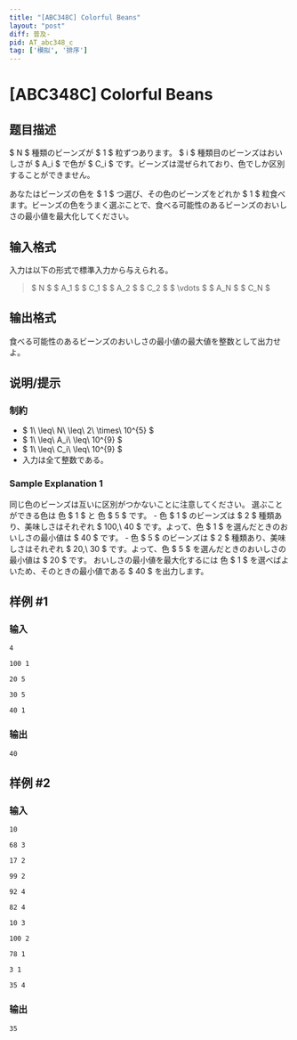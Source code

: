 ```yaml
---
title: "[ABC348C] Colorful Beans"
layout: "post"
diff: 普及-
pid: AT_abc348_c
tag: ['模拟', '排序']
---
```


# [ABC348C] Colorful Beans

## 题目描述

[problemUrl]: https://atcoder.jp/contests/abc348/tasks/abc348_c

$ N $ 種類のビーンズが $ 1 $ 粒ずつあります。 $ i $ 種類目のビーンズはおいしさが $ A_i $ で色が $ C_i $ です。ビーンズは混ぜられており、色でしか区別することができません。

あなたはビーンズの色を $ 1 $ つ選び、その色のビーンズをどれか $ 1 $ 粒食べます。ビーンズの色をうまく選ぶことで、食べる可能性のあるビーンズのおいしさの最小値を最大化してください。

## 输入格式

入力は以下の形式で標準入力から与えられる。

> $ N $ $ A_1 $ $ C_1 $ $ A_2 $ $ C_2 $ $ \vdots $ $ A_N $ $ C_N $

## 输出格式

食べる可能性のあるビーンズのおいしさの最小値の最大値を整数として出力せよ。

## 说明/提示

### 制約

- $ 1\ \leq\ N\ \leq\ 2\ \times\ 10^{5} $
- $ 1\ \leq\ A_i\ \leq\ 10^{9} $
- $ 1\ \leq\ C_i\ \leq\ 10^{9} $
- 入力は全て整数である。
 
### Sample Explanation 1

同じ色のビーンズは互いに区別がつかないことに注意してください。 選ぶことができる色は 色 $ 1 $ と 色 $ 5 $ です。 - 色 $ 1 $ のビーンズは $ 2 $ 種類あり、美味しさはそれぞれ $ 100,\ 40 $ です。よって、色 $ 1 $ を選んだときのおいしさの最小値は $ 40 $ です。 - 色 $ 5 $ のビーンズは $ 2 $ 種類あり、美味しさはそれぞれ $ 20,\ 30 $ です。よって、色 $ 5 $ を選んだときのおいしさの最小値は $ 20 $ です。 おいしさの最小値を最大化するには 色 $ 1 $ を選べばよいため、そのときの最小値である $ 40 $ を出力します。

## 样例 #1

### 输入

```
4
100 1
20 5
30 5
40 1
```

### 输出

```
40
```

## 样例 #2

### 输入

```
10
68 3
17 2
99 2
92 4
82 4
10 3
100 2
78 1
3 1
35 4
```

### 输出

```
35
```

